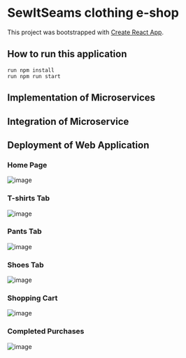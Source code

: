 # SewItSeams clothing e-shop

This project was bootstrapped with [Create React App](https://github.com/facebook/create-react-app).



## How to run this application 

```
run npm install
run npm run start
```

## Implementation of Microservices

## Integration of Microservice

## Deployment of Web Application

### Home Page
![image](https://github.com/adityashah6/ReactWebapp/assets/60235219/83a34adf-90e7-4175-b114-574db0d4587b)

### T-shirts Tab
![image](https://github.com/adityashah6/ReactWebapp/assets/60235219/61cf034b-40ac-4494-869f-e2db1bb38360)

### Pants Tab
![image](https://github.com/adityashah6/ReactWebapp/assets/60235219/930c2cfa-fb49-4b07-9b4a-3dc86ebc37c9)

### Shoes Tab
![image](https://github.com/adityashah6/ReactWebapp/assets/60235219/58fab8d3-249b-4947-a9e0-ffe644377bce)

### Shopping Cart
![image](https://github.com/adityashah6/ReactWebapp/assets/60235219/c737b361-e213-4d54-aecc-82601b46feae)

### Completed Purchases
![image](https://github.com/adityashah6/ReactWebapp/assets/60235219/b6908a1b-2906-4931-97fc-f2627fddaf5d)
